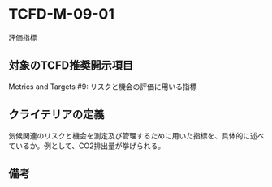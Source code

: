 # TCFD-M-09-01

評価指標

## 対象のTCFD推奨開示項目

Metrics and Targets #9: リスクと機会の評価に用いる指標

## クライテリアの定義

気候関連のリスクと機会を測定及び管理するために用いた指標を、具体的に述べているか。例として、CO2排出量が挙げられる。

## 備考

